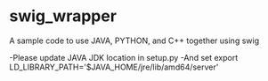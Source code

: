 # swig_wrapper
A sample code to use JAVA, PYTHON, and C++ together using swig

-Please update JAVA JDK location in setup.py
-And set export LD_LIBRARY_PATH='$JAVA_HOME/jre/lib/amd64/server'
